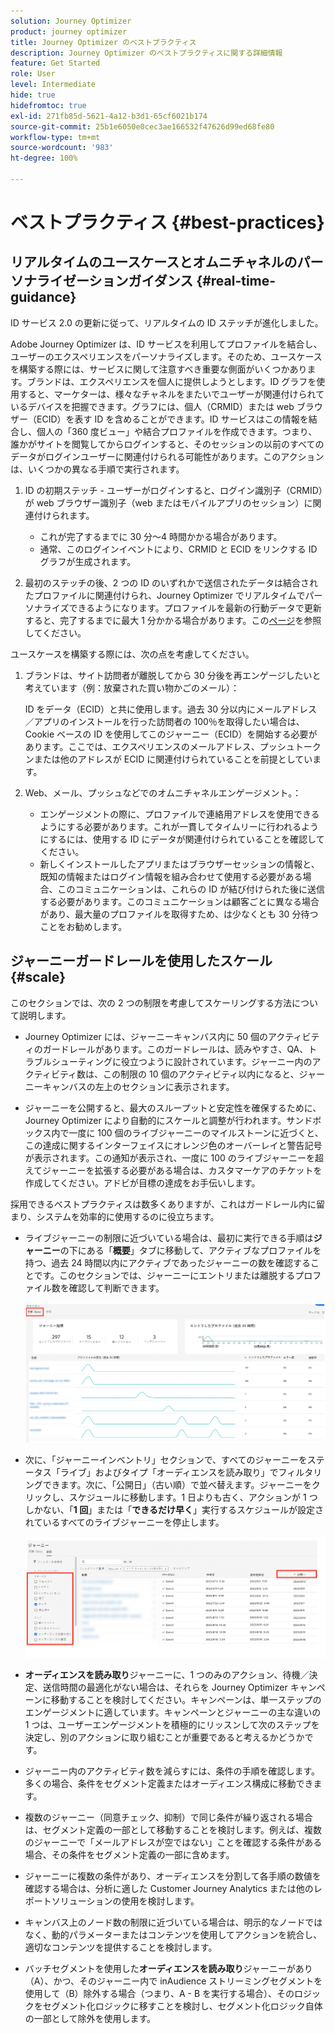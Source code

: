 ```yaml
---
solution: Journey Optimizer
product: journey optimizer
title: Journey Optimizer のベストプラクティス
description: Journey Optimizer のベストプラクティスに関する詳細情報
feature: Get Started
role: User
level: Intermediate
hide: true
hidefromtoc: true
exl-id: 271fb85d-5621-4a12-b3d1-65cf6021b174
source-git-commit: 25b1e6050e0cec3ae166532f47626d99ed68fe80
workflow-type: tm+mt
source-wordcount: '983'
ht-degree: 100%

---
```


# ベストプラクティス {#best-practices}

## リアルタイムのユースケースとオムニチャネルのパーソナライゼーションガイダンス {#real-time-guidance}

ID サービス 2.0 の更新に従って、リアルタイムの ID ステッチが進化しました。

Adobe Journey Optimizer は、ID サービスを利用してプロファイルを結合し、ユーザーのエクスペリエンスをパーソナライズします。そのため、ユースケースを構築する際には、サービスに関して注意すべき重要な側面がいくつかあります。ブランドは、エクスペリエンスを個人に提供しようとします。ID グラフを使用すると、マーケターは、様々なチャネルをまたいでユーザーが関連付けられているデバイスを把握できます。グラフには、個人（CRMID）または web ブラウザー（ECID）を表す ID を含めることができます。ID サービスはこの情報を結合し、個人の「360 度ビュー」や結合プロファイルを作成できます。つまり、誰かがサイトを閲覧してからログインすると、そのセッションの以前のすべてのデータがログインユーザーに関連付けられる可能性があります。このアクションは、いくつかの異なる手順で実行されます。

1. ID の初期ステッチ - ユーザーがログインすると、ログイン識別子（CRMID）が web ブラウザー識別子（web またはモバイルアプリのセッション）に関連付けられます。

   * これが完了するまでに 30 分〜4 時間かかる場合があります。
   * 通常、このログインイベントにより、CRMID と ECID をリンクする ID グラフが生成されます。

1. 最初のステッチの後、2 つの ID のいずれかで送信されたデータは結合されたプロファイルに関連付けられ、Journey Optimizer でリアルタイムでパーソナライズできるようになります。プロファイルを最新の行動データで更新すると、完了するまでに最大 1 分かかる場合があります。この[ページ](https://experienceleague.adobe.com/docs/experience-platform/ingestion/streaming/overview.html?lang=ja)を参照してください。

ユースケースを構築する際には、次の点を考慮してください。

1. ブランドは、サイト訪問者が離脱してから 30 分後を再エンゲージしたいと考えています（例：放棄された買い物かごのメール）：

   ID をデータ（ECID）と共に使用します。過去 30 分以内にメールアドレス／アプリのインストールを行った訪問者の 100％を取得したい場合は、Cookie ベースの ID を使用してこのジャーニー（ECID）を開始する必要があります。ここでは、エクスペリエンスのメールアドレス、プッシュトークンまたは他のアドレスが ECID に関連付けられていることを前提としています。

1. Web、メール、プッシュなどでのオムニチャネルエンゲージメント。：

   * エンゲージメントの際に、プロファイルで連絡用アドレスを使用できるようにする必要があります。これが一貫してタイムリーに行われるようにするには、使用する ID にデータが関連付けられていることを確認してください。
   * 新しくインストールしたアプリまたはブラウザーセッションの情報と、既知の情報またはログイン情報を組み合わせて使用する必要がある場合、このコミュニケーションは、これらの ID が結び付けられた後に送信する必要があります。このコミュニケーションは顧客ごとに異なる場合があり、最大量のプロファイルを取得すため、は少なくとも 30 分待つことをお勧めします。

## ジャーニーガードレールを使用したスケール {#scale}

このセクションでは、次の 2 つの制限を考慮してスケーリングする方法について説明します。

* Journey Optimizer には、ジャーニーキャンバス内に 50 個のアクティビティのガードレールがあります。このガードレールは、読みやすさ、QA、トラブルシューティングに役立つように設計されています。ジャーニー内のアクティビティ数は、この制限の 10 個のアクティビティ以内になると、ジャーニーキャンバスの左上のセクションに表示されます。

* ジャーニーを公開すると、最大のスループットと安定性を確保するために、Journey Optimizer により自動的にスケールと調整が行われます。サンドボックス内で一度に 100 個のライブジャーニーのマイルストーンに近づくと、この達成に関するインターフェイスにオレンジ色のオーバーレイと警告記号が表示されます。この通知が表示され、一度に 100 のライブジャーニーを超えてジャーニーを拡張する必要がある場合は、カスタマーケアのチケットを作成してください。アドビが目標の達成をお手伝いします。

<!--DOCAC-10977

* As you publish journeys, Journey Optimizer automatically scales and adjusts to ensure maximum throughput and stability. As you near the milestone of 500 live journeys at one time in a sandbox, you will see an orange overlay and warning sign appear in the interface on this achievement. If you see this notification and have a need to extend your journeys beyond 500 live journeys at a time, please create a ticket for customer care and we will help you reach your goals.-->


採用できるベストプラクティスは数多くありますが、これはガードレール内に留まり、システムを効率的に使用するのに役立ちます。

* ライブジャーニーの制限に近づいている場合は、最初に実行できる手順は&#x200B;**ジャーニー**&#x200B;の下にある「**概要**」タブに移動して、アクティブなプロファイルを持つ、過去 24 時間以内にアクティブであったジャーニーの数を確認することです。このセクションでは、ジャーニーにエントリまたは離脱するプロファイル数を確認して判断できます。

  ![](assets/journey-guardrails2.png)

* 次に、「ジャーニーインベントリ」セクションで、すべてのジャーニーをステータス「ライブ」およびタイプ「オーディエンスを読み取り」でフィルタリングできます。次に、「公開日」（古い順）で並べ替えます。ジャーニーをクリックし、スケジュールに移動します。1 日よりも古く、アクションが 1 つしかない、「**1 回**」または「**できるだけ早く**」実行するスケジュールが設定されているすべてのライブジャーニーを停止します。

  ![](assets/journey-guardrails1.png)

* **オーディエンスを読み取り**&#x200B;ジャーニーに、1 つのみのアクション、待機／決定、送信時間の最適化がない場合は、それらを Journey Optimizer キャンペーンに移動することを検討してください。キャンペーンは、単一ステップのエンゲージメントに適しています。キャンペーンとジャーニーの主な違いの 1 つは、ユーザーエンゲージメントを積極的にリッスンして次のステップを決定し、別のアクションに取り組むことが重要であると考えるかどうかです。
* ジャーニー内のアクティビティ数を減らすには、条件の手順を確認します。多くの場合、条件をセグメント定義またはオーディエンス構成に移動できます。
* 複数のジャーニー（同意チェック、抑制）で同じ条件が繰り返される場合は、セグメント定義の一部として移動することを検討します。例えば、複数のジャーニーで「メールアドレスが空ではない」ことを確認する条件がある場合、その条件をセグメント定義の一部に含めます。
* ジャーニーに複数の条件があり、オーディエンスを分割して各手順の数値を確認する場合は、分析に適した Customer Journey Analytics または他のレポートソリューションの使用を検討します。
* キャンバス上のノード数の制限に近づいている場合は、明示的なノードではなく、動的パラメーターまたはコンテンツを使用してアクションを統合し、適切なコンテンツを提供することを検討します。

* バッチセグメントを使用した&#x200B;**オーディエンスを読み取り**&#x200B;ジャーニーがあり（A）、かつ、そのジャーニー内で inAudience ストリーミングセグメントを使用して（B）除外する場合（つまり、A - B を実行する場合）、そのロジックをセグメント化ロジックに移すことを検討し、セグメント化ロジック自体の一部として除外を使用します。